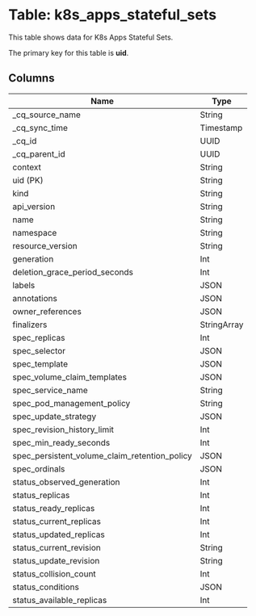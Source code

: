 # Table: k8s_apps_stateful_sets

This table shows data for K8s Apps Stateful Sets.

The primary key for this table is **uid**.

## Columns

| Name          | Type          |
| ------------- | ------------- |
|_cq_source_name|String|
|_cq_sync_time|Timestamp|
|_cq_id|UUID|
|_cq_parent_id|UUID|
|context|String|
|uid (PK)|String|
|kind|String|
|api_version|String|
|name|String|
|namespace|String|
|resource_version|String|
|generation|Int|
|deletion_grace_period_seconds|Int|
|labels|JSON|
|annotations|JSON|
|owner_references|JSON|
|finalizers|StringArray|
|spec_replicas|Int|
|spec_selector|JSON|
|spec_template|JSON|
|spec_volume_claim_templates|JSON|
|spec_service_name|String|
|spec_pod_management_policy|String|
|spec_update_strategy|JSON|
|spec_revision_history_limit|Int|
|spec_min_ready_seconds|Int|
|spec_persistent_volume_claim_retention_policy|JSON|
|spec_ordinals|JSON|
|status_observed_generation|Int|
|status_replicas|Int|
|status_ready_replicas|Int|
|status_current_replicas|Int|
|status_updated_replicas|Int|
|status_current_revision|String|
|status_update_revision|String|
|status_collision_count|Int|
|status_conditions|JSON|
|status_available_replicas|Int|